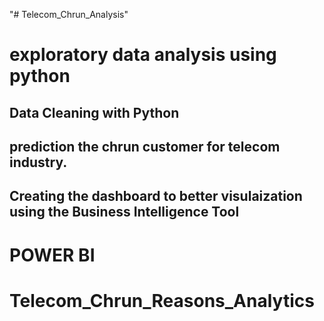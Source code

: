 "# Telecom_Chrun_Analysis" 
# exploratory data analysis using python
## Data Cleaning with Python
## prediction the chrun customer for telecom industry.
## Creating the dashboard to better visulaization using the Business Intelligence Tool
# POWER BI
 # Telecom_Chrun_Reasons_Analytics
